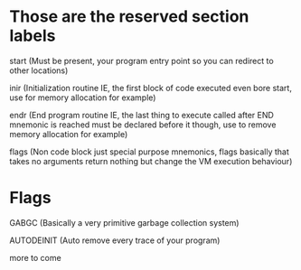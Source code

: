 # Those are the reserved section labels
start (Must be present, your program entry point so you can redirect to other locations)

inir (Initialization routine IE, the first block of code executed even bore start, use for memory allocation for example)

endr (End program routine IE, the last thing to execute called after END mnemonic is reached must be declared before it though, use to remove memory allocation for example)

flags (Non code block just special purpose mnemonics, flags basically that takes no arguments return nothing but change the VM execution behaviour)
# Flags
GABGC (Basically a very primitive garbage collection system)

AUTODEINIT (Auto remove every trace of your program)

more to come
